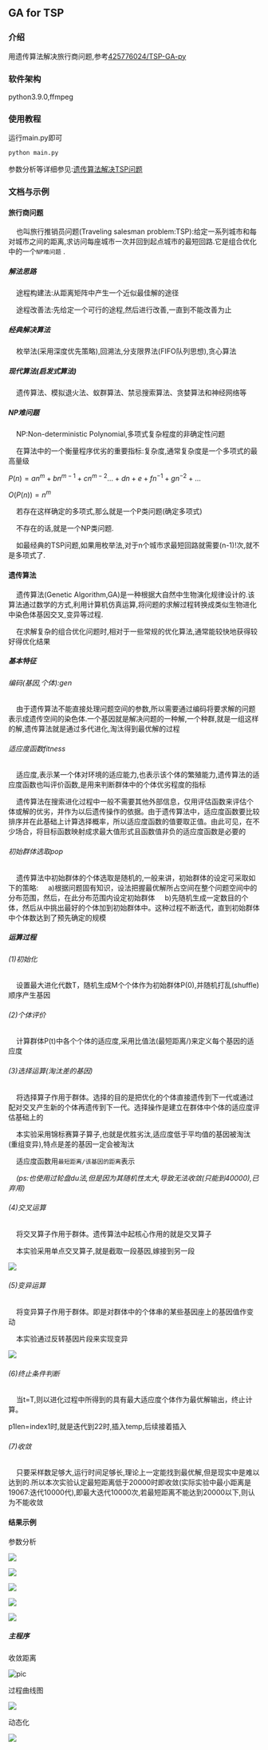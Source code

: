 ## GA for TSP

### 介绍
用遗传算法解决旅行商问题,参考[425776024/TSP-GA-py](https://github.com/425776024/TSP-GA-py)

### 软件架构
python3.9.0,ffmpeg

### 使用教程
运行main.py即可
````py
python main.py
````

参数分析等详细参见:[遗传算法解决TSP问题](https://www.cnblogs.com/Tenerome/articles/GATSP.html)
### 文档与示例

#### 旅行商问题

    也叫旅行推销员问题(Traveling salesman problem:TSP):给定一系列城市和每对城市之间的距离,求访问每座城市一次并回到起点城市的最短回路.它是组合优化中的一个`NP难问题` .

##### 解法思路

    途程构建法:从距离矩阵中产生一个近似最佳解的途径

    途程改善法:先给定一个可行的途程,然后进行改善,一直到不能改善为止

##### 经典解决算法

    枚举法(采用深度优先策略),回溯法,分支限界法(FIFO队列思想),贪心算法

##### 现代算法(启发式算法)

    遗传算法、模拟退火法、蚁群算法、禁忌搜索算法、贪婪算法和神经网络等

##### NP难问题

    NP:Non-deterministic Polynomial,多项式复杂程度的非确定性问题

    在算法中的一个衡量程序优劣的重要指标:复杂度,通常复杂度是一个多项式的最高量级

$P(n)=an^m+bn^{m-1}+cn^{m-2}...+dn+e+fn^{-1}+gn^{-2}+...$ 

$O(P(n))=n^m$

    若存在这样确定的多项式,那么就是一个P类问题(确定多项式)

    不存在的话,就是一个NP类问题.

    如最经典的TSP问题,如果用枚举法,对于n个城市求最短回路就需要(n-1)!次,就不是多项式了.

#### 遗传算法

    遗传算法(Genetic Algorithm,GA)是一种根据大自然中生物演化规律设计的.该算法通过数学的方式,利用计算机仿真运算,将问题的求解过程转换成类似生物进化中染色体基因交叉,变异等过程.

    在求解复杂的组合优化问题时,相对于一些常规的优化算法,通常能较快地获得较好得优化结果

##### 基本特征

###### 编码(基因,个体):gen

    由于遗传算法不能直接处理问题空间的参数,所以需要通过编码将要求解的问题表示成遗传空间的染色体.一个基因就是解决问题的一种解,一个种群,就是一组这样的解,遗传算法就是通过多代进化,淘汰得到最优解的过程

###### 适应度函数fitness

    适应度,表示某一个体对环境的适应能力,也表示该个体的繁殖能力,遗传算法的适应度函数也叫评价函数,是用来判断群体中的个体优劣程度的指标

    遗传算法在搜索进化过程中一般不需要其他外部信息，仅用评估函数来评估个体或解的优劣，并作为以后遗传操作的依据。由于遗传算法中，适应度函数要比较排序并在此基础上计算选择概率，所以适应度函数的值要取正值。由此可见，在不少场合，将目标函数映射成求最大值形式且函数值非负的适应度函数是必要的

###### 初始群体选取pop

    遗传算法中初始群体的个体选取是随机的,一般来讲，初始群体的设定可采取如下的策略: 
    a)根据问题固有知识，设法把握最优解所占空间在整个问题空间中的分布范围，然后，在此分布范围内设定初始群体
    b)先随机生成一定数目的个体，然后从中挑出最好的个体加到初始群体中。这种过程不断迭代，直到初始群体中个体数达到了预先确定的规模

##### 运算过程

###### (1)初始化

    设置最大进化代数T，随机生成M个个体作为初始群体P(0),并随机打乱(shuffle)顺序产生基因

###### (2)个体评价

    计算群体P(t)中各个个体的适应度,采用比值法(最短距离/)来定义每个基因的适应度

###### (3)选择运算(淘汰差的基因)

    将选择算子作用于群体。选择的目的是把优化的个体直接遗传到下一代或通过配对交叉产生新的个体再遗传到下一代。选择操作是建立在群体中个体的适应度评估基础上的

    本实验采用锦标赛算子算子,也就是优胜劣汰,适应度低于平均值的基因被淘汰(重组变异),特点是差的基因一定会被淘汰

    适应度函数用`最短距离/该基因的距离`表示

    *(ps:也使用过轮盘du法,但是因为其随机性太大,导致无法收敛(只能到40000),已弃用)*

###### (4)交叉运算

    将交叉算子作用于群体。遗传算法中起核心作用的就是交叉算子

    本实验采用单点交叉算子,就是截取一段基因,嫁接到另一段

![](https://img2022.cnblogs.com/blog/2629720/202210/2629720-20221022133701683-1368458595.png)

###### (5)变异运算

    将变异算子作用于群体。即是对群体中的个体串的某些基因座上的基因值作变动

    本实验通过反转基因片段来实现变异


![](https://img2022.cnblogs.com/blog/2629720/202210/2629720-20221022133702236-777140168.png)

###### (6)终止条件判断

    当t=T,则以进化过程中所得到的具有最大适应度个体作为最优解输出，终止计算。

p1len=index1时,就是迭代到22时,插入temp,后续接着插入

###### (7)收敛

    只要采样数足够大,运行时间足够长,理论上一定能找到最优解,但是现实中是难以达到的.所以本次实验认定最短距离低于20000时即收敛(实际实验中最小距离是19067:迭代10000代),即最大迭代10000次,若最短距离不能达到20000以下,则认为不能收敛


#### 结果示例
参数分析

![](https://img2022.cnblogs.com/blog/2629720/202210/2629720-20221022133702696-686774422.png)

![](https://img2022.cnblogs.com/blog/2629720/202210/2629720-20221022133703157-1684368219.png)

![](https://img2022.cnblogs.com/blog/2629720/202210/2629720-20221022133704084-195858016.png)

![](https://img2022.cnblogs.com/blog/2629720/202210/2629720-20221022133704632-869600904.png)

![](https://img2022.cnblogs.com/blog/2629720/202210/2629720-20221022133705184-780704412.png)

##### 主程序
收敛距离

![pic](https://img2022.cnblogs.com/blog/2629720/202210/2629720-20221022133705611-896190799.png)

过程曲线图

![](https://img2022.cnblogs.com/blog/2629720/202210/2629720-20221022133706056-1473367380.png)

动态化

![](https://img2022.cnblogs.com/blog/2629720/202210/2629720-20221022133706586-307628173.png)



